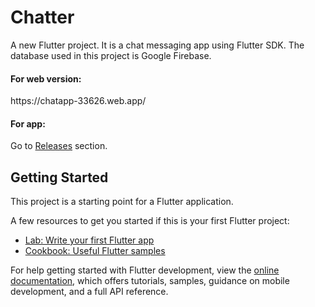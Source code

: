 # Chatter

A new Flutter project. It is a chat messaging app using Flutter SDK. The database used in this project is Google Firebase.

<h4>For web version:</h4>
https://chatapp-33626.web.app/

<h4>For app:</h4>
Go to <a href="https://github.com/bhaviknetam/Chatter_myfirstapp/releases">Releases</a> section.

## Getting Started

This project is a starting point for a Flutter application.

A few resources to get you started if this is your first Flutter project:

- [Lab: Write your first Flutter app](https://docs.flutter.dev/get-started/codelab)
- [Cookbook: Useful Flutter samples](https://docs.flutter.dev/cookbook)

For help getting started with Flutter development, view the
[online documentation](https://docs.flutter.dev/), which offers tutorials,
samples, guidance on mobile development, and a full API reference.
